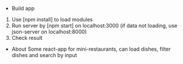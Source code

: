 - Build app
1. Use [npm install] to load modules
2. Run server by [npm start] on localhost:3000 (if data not loading, use json-server on localhost:8000)
3. Check result

- About
  Some react-app for mini-restaurants, can load dishes, filter dishes and search by input 
